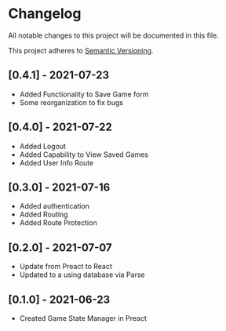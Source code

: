 # Changelog

All notable changes to this project will be documented in this file.

This project adheres to [Semantic Versioning](https://semver.org/spec/v2.0.0.html).

## [0.4.1] - 2021-07-23
- Added Functionality to Save Game form
- Some reorganization to fix bugs

## [0.4.0] - 2021-07-22
- Added Logout
- Added Capability to View Saved Games
- Added User Info Route

## [0.3.0] - 2021-07-16
- Added authentication
- Added Routing
- Added Route Protection

## [0.2.0] - 2021-07-07

- Update from Preact to React
- Updated to a using database via Parse

## [0.1.0] - 2021-06-23

- Created Game State Manager in Preact
